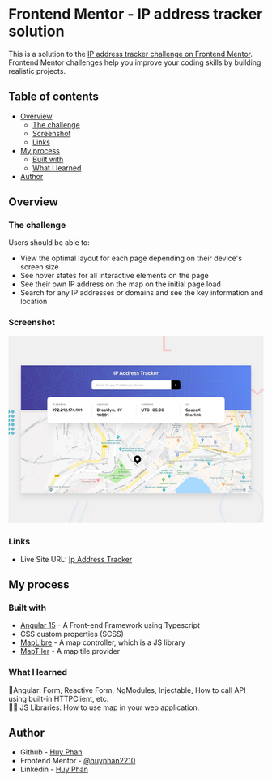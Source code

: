 # Frontend Mentor - IP address tracker solution

This is a solution to the [IP address tracker challenge on Frontend Mentor](https://www.frontendmentor.io/challenges/ip-address-tracker-I8-0yYAH0). Frontend Mentor challenges help you improve your coding skills by building realistic projects. 

## Table of contents

- [Overview](#overview)
  - [The challenge](#the-challenge)
  - [Screenshot](#screenshot)
  - [Links](#links)
- [My process](#my-process)
  - [Built with](#built-with)
  - [What I learned](#what-i-learned)
- [Author](#author)

## Overview

### The challenge

Users should be able to:

- View the optimal layout for each page depending on their device's screen size
- See hover states for all interactive elements on the page
- See their own IP address on the map on the initial page load
- Search for any IP addresses or domains and see the key information and location

### Screenshot

![](./src/assets/design/desktop-preview.jpg)

### Links

- Live Site URL: [Ip Address Tracker](https://ip-address-tracker-angular.vercel.app/)

## My process

### Built with

- [Angular 15](https://angular.io/) - A Front-end Framework using Typescript
- CSS custom properties (SCSS)
- [MapLibre](https://maplibre.org/) - A map controller, which is a JS library
- [MapTiler](https://www.maptiler.com/) - A map tile provider

### What I learned

🎉Angular: Form, Reactive Form, NgModules, Injectable, How to call API using built-in HTTPClient, etc.  
🐱‍🏍 JS Libraries: How to use map in your web application.

## Author

- Github - [Huy Phan](https://github.com/huyphan2210)
- Frontend Mentor - [@huyphan2210](https://www.frontendmentor.io/profile/huyphan2210)
- Linkedin - [Huy Phan](https://www.linkedin.com/in/huy-phan-7924aa25a/)
